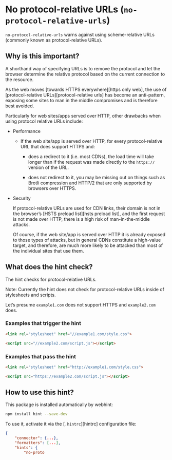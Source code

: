 # No protocol-relative URLs (`no-protocol-relative-urls`)

`no-protocol-relative-urls` warns against using scheme-relative URLs
(commonly known as protocol-relative URLs).

## Why is this important?

A shorthand way of specifying URLs is to remove the protocol and
let the browser determine the relative protocol based on the current
connection to the resource.

As the web moves [towards HTTPS everywhere][https only web],
the use of [protocol-relative URLs][protocol-relative urls] has
become an anti-pattern, exposing some sites to man in the middle
compromises and is therefore best avoided.

Particularly for web sites/apps served over HTTP, other drawbacks
when using protocol relative URLs include:

* Performance

  * If the web site/app is served over HTTP, for every
    protocol-relative URL that does support HTTPS and:

    * does a redirect to it (i.e. most CDNs), the load time will take
      longer than if the request was made directly to the `https://`
      version of the URL.

    * does not redirect to it, you may be missing out on things
      such as Brotli compression and HTTP/2 that are only supported
      by browsers over HTTPS.

* Security

  If protocol-relative URLs are used for CDN links, their
  domain is not in the browser’s [HSTS preload list][hsts preload
  list], and the first request is not made over HTTP, there is a
  high risk of man-in-the-middle attacks.

  Of course, if the web site/app is served over HTTP it is already
  exposed to those types of attacks, but in general CDNs constitute
  a high-value target, and therefore, are much more likely to be
  attacked than most of the individual sites that use them.

## What does the hint check?

The hint checks for protocol-relative URLs.

Note: Currently the hint does not check for protocol-relative URLs
inside of stylesheets and scripts.

Let’s presume `example1.com` does not support HTTPS and `example2.com`
does.

### Examples that **trigger** the hint

```html
<link rel="stylesheet" href="//example1.com/style.css">
```

```html
<script src="//example2.com/script.js"></script>
```

### Examples that **pass** the hint

```html
<link rel="stylesheet" href="http://example1.com/style.css">
```

```html
<script src="https://example2.com/script.js"></script>
```

## How to use this hint?

This package is installed automatically by webhint:

```bash
npm install hint --save-dev
```

To use it, activate it via the [`.hintrc`][hintrc] configuration file:

```json
{
    "connector": {...},
    "formatters": [...],
    "hints": {
        "no-proto
